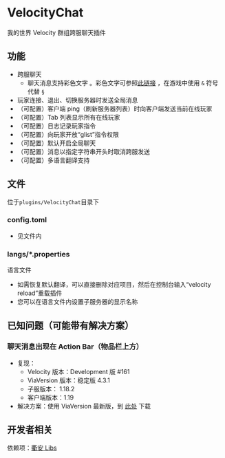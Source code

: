 # VelocityChat

我的世界 Velocity 群组跨服聊天插件

## 功能

- 跨服聊天
    - 聊天消息支持彩色文字
      。彩色文字可参照[此链接](https://wiki.biligame.com/mc/%E6%A0%BC%E5%BC%8F%E5%8C%96%E4%BB%A3%E7%A0%81)
      ，在游戏中使用 `&`
      符号代替 `§`
- 玩家连接、退出、切换服务器时发送全局消息
- （可配置）客户端 ping（刷新服务器列表）时向客户端发送当前在线玩家
- （可配置）Tab 列表显示所有在线玩家
- （可配置）日志记录玩家指令
- （可配置）向玩家开放“glist”指令权限
- （可配置）默认开启全局聊天
- （可配置）消息以指定字符串开头时取消跨服发送
- （可配置）多语言翻译支持

## 文件

位于`plugins/VelocityChat`目录下

### config.toml

- 见文件内

### langs/*.properties

语言文件

- 如需恢复默认翻译，可以直接删除对应项目，然后在控制台输入“velocity reload”重载插件
- 您可以在语言文件内设置子服务器的显示名称

## 已知问题（可能带有解决方案）

### 聊天消息出现在 Action Bar（物品栏上方）

- 复现：
    - Velocity 版本：Development 版 #161
    - ViaVersion 版本：稳定版 4.3.1
    - 子服版本： 1.18.2
    - 客户端版本：1.19
- 解决方案：使用 ViaVersion 最新版，到 [此处](https://ci.viaversion.com/job/ViaVersion/) 下载

## 开发者相关

依赖项：[衢安 Libs](https://gitee.com/virtual-qu-an/qu-an-libs)